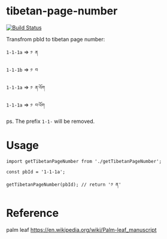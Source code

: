 # tibetan-page-number

[![Build Status](https://travis-ci.org/karmapa17/tibetan-page-number.svg?branch=master)](https://travis-ci.org/karmapa17/tibetan-page-number)

Transfrom pbId to tibetan page number:

`1-1-1a` => `༡ ན`

`1-1-1b` => `༡ བ`

`1-1-1a` => `༡ ན་འོག`

`1-1-1a` => `༡ བ་འོག`

ps. The prefix `1-1-` will be removed.

# Usage
 
```
import getTibetanPageNumber from './getTibetanPageNumber';

const pbId = '1-1-1a';

getTibetanPageNumber(pbId); // return '༡ ན'
```

# Reference
palm leaf https://en.wikipedia.org/wiki/Palm-leaf_manuscript
